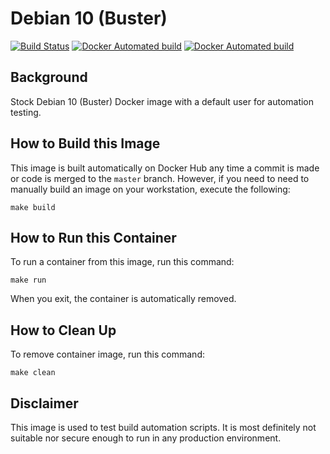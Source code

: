 # Debian 10 (Buster)

[![Build Status](https://travis-ci.org/strongbrent/docker-debian10-testuser.svg?branch=master)](https://travis-ci.org/strongbrent/docker-debian10-testuser) [![Docker Automated build](https://img.shields.io/docker/cloud/automated/strongbrent/docker-debian10-testuser.svg)](https://cloud.docker.com/repository/docker/strongbrent/docker-debian10-testuser) [![Docker Automated build](https://img.shields.io/docker/cloud/build/strongbrent/debian10-testuser.svg)](https://cloud.docker.com/repository/docker/strongbrent/docker-debian10-testuser/builds)

## Background
Stock Debian 10 (Buster) Docker image with a default user for automation testing.

## How to Build this Image

This image is built automatically on Docker Hub any time a commit is made or code is merged to the `master` branch. However, if you need to need to manually build an image on your workstation, execute the following:
```
make build
```

## How to Run this Container

To run a container from this image, run this command:
```
make run
```
When you exit, the container is automatically removed.

## How to Clean Up
To remove container image, run this command:
```
make clean
```

## Disclaimer 

This image is used to test build automation scripts. It is most definitely not suitable nor secure enough to run in any production environment.

